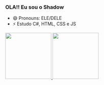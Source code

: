 ### OLA!! Eu sou o Shadow


- 😄 Pronouns: ELE/DELE
- ⚡ Estudo C#, HTML, CSS e JS

<div>
  <a href="https://github.com/1SHAD0W1">
  <img height="145m" src="https://github-readme-stats.vercel.app/api?username=1SHAD0W1&show_icons=true&theme=midnight-purple&include_all_commits=true&count_private=true"/>
  <img height="145m" src="https://github-readme-stats.vercel.app/api/top-langs/?username=1SHAD0W1&layout=compact&langs_count=7&theme=midnight-purple"/>
</div>
  




